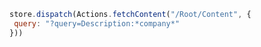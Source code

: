 ```javascript
store.dispatch(Actions.fetchContent("/Root/Content", {
 query: "?query=Description:*company*"
}))
```
